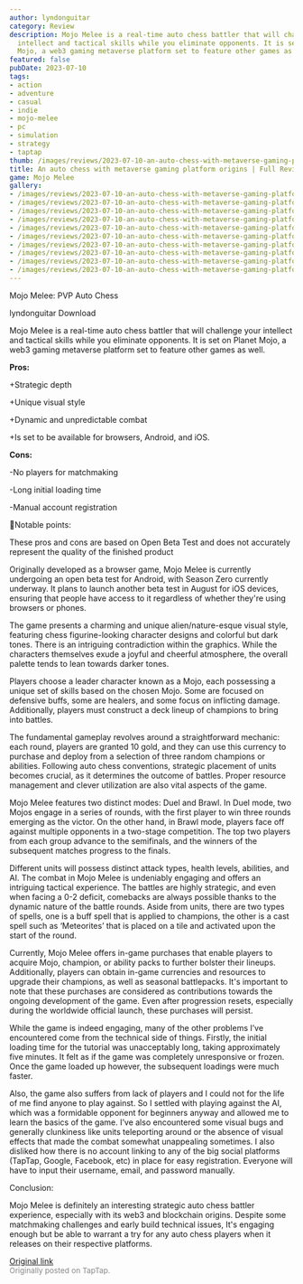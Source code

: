 ```yaml
---
author: lyndonguitar
category: Review
description: Mojo Melee is a real-time auto chess battler that will challenge your
  intellect and tactical skills while you eliminate opponents. It is set on Planet
  Mojo, a web3 gaming metaverse platform set to feature other games as well.
featured: false
pubDate: 2023-07-10
tags:
- action
- adventure
- casual
- indie
- mojo-melee
- pc
- simulation
- strategy
- taptap
thumb: /images/reviews/2023-07-10-an-auto-chess-with-metaverse-gaming-platform-origins--full-review---mojo-melee-0.avif
title: An auto chess with metaverse gaming platform origins | Full Review - Mojo Melee
game: Mojo Melee
gallery:
- /images/reviews/2023-07-10-an-auto-chess-with-metaverse-gaming-platform-origins--full-review---mojo-melee-0.avif
- /images/reviews/2023-07-10-an-auto-chess-with-metaverse-gaming-platform-origins--full-review---mojo-melee-1.avif
- /images/reviews/2023-07-10-an-auto-chess-with-metaverse-gaming-platform-origins--full-review---mojo-melee-2.avif
- /images/reviews/2023-07-10-an-auto-chess-with-metaverse-gaming-platform-origins--full-review---mojo-melee-3.avif
- /images/reviews/2023-07-10-an-auto-chess-with-metaverse-gaming-platform-origins--full-review---mojo-melee-4.avif
- /images/reviews/2023-07-10-an-auto-chess-with-metaverse-gaming-platform-origins--full-review---mojo-melee-5.avif
- /images/reviews/2023-07-10-an-auto-chess-with-metaverse-gaming-platform-origins--full-review---mojo-melee-6.avif
- /images/reviews/2023-07-10-an-auto-chess-with-metaverse-gaming-platform-origins--full-review---mojo-melee-7.avif
- /images/reviews/2023-07-10-an-auto-chess-with-metaverse-gaming-platform-origins--full-review---mojo-melee-8.avif
- /images/reviews/2023-07-10-an-auto-chess-with-metaverse-gaming-platform-origins--full-review---mojo-melee-9.avif
---
```

Mojo Melee: PVP Auto Chess

lyndonguitar
Download

Mojo Melee is a real-time auto chess battler that will challenge your intellect and tactical skills while you eliminate opponents. It is set on Planet Mojo, a web3 gaming metaverse platform set to feature other games as well.


**Pros:**


+Strategic depth

+Unique visual style

+Dynamic and unpredictable combat

+Is set to be available for browsers, Android, and iOS.


**Cons:**


-No players for matchmaking

-Long initial loading time

-Manual account registration

📝Notable points:

These pros and cons are based on Open Beta Test and does not accurately represent the quality of the finished product

Originally developed as a browser game, Mojo Melee is currently undergoing an open beta test for Android, with Season Zero currently underway. It plans to launch another beta test in August for iOS devices, ensuring that people have access to it regardless of whether they're using browsers or phones.

The game presents a charming and unique alien/nature-esque visual style, featuring chess figurine-looking character designs and colorful but dark tones. There is an intriguing contradiction within the graphics. While the characters themselves exude a joyful and cheerful atmosphere, the overall palette tends to lean towards darker tones.

Players choose a leader character known as a Mojo, each possessing a unique set of skills based on the chosen Mojo. Some are focused on defensive buffs, some are healers, and some focus on inflicting damage. Additionally, players must construct a deck lineup of champions to bring into battles.

The fundamental gameplay revolves around a straightforward mechanic: each round, players are granted 10 gold, and they can use this currency to purchase and deploy from a selection of three random champions or abilities. Following auto chess conventions, strategic placement of units becomes crucial, as it determines the outcome of battles. Proper resource management and clever utilization are also vital aspects of the game.

Mojo Melee features two distinct modes: Duel and Brawl. In Duel mode, two Mojos engage in a series of rounds, with the first player to win three rounds emerging as the victor. On the other hand, in Brawl mode, players face off against multiple opponents in a two-stage competition. The top two players from each group advance to the semifinals, and the winners of the subsequent matches progress to the finals.

Different units will possess distinct attack types, health levels, abilities, and AI. The combat in Mojo Melee is undeniably engaging and offers an intriguing tactical experience. The battles are highly strategic, and even when facing a 0-2 deficit, comebacks are always possible thanks to the dynamic nature of the battle rounds. Aside from units, there are two types of spells, one is a buff spell that is applied to champions, the other is a cast spell such as ‘Meteorites’ that is placed on a tile and activated upon the start of the round.

Currently, Mojo Melee offers in-game purchases that enable players to acquire Mojo, champion, or ability packs to further bolster their lineups. Additionally, players can obtain in-game currencies and resources to upgrade their champions, as well as seasonal battlepacks. It's important to note that these purchases are considered as contributions towards the ongoing development of the game. Even after progression resets, especially during the worldwide official launch, these purchases will persist.

While the game is indeed engaging, many of the other problems I’ve encountered come from the technical side of things. Firstly, the initial loading time for the tutorial was unacceptably long, taking approximately five minutes. It felt as if the game was completely unresponsive or frozen. Once the game loaded up however, the subsequent loadings were much faster.

Also, the game also suffers from lack of players and I could not for the life of me find anyone to play against. So I settled with playing against the AI, which was a formidable opponent for beginners anyway and allowed me to learn the basics of the game. I’ve also encountered some visual bugs and generally clunkiness like units teleporting around or the absence of visual effects that made the combat somewhat unappealing sometimes. I also disliked how there is no account linking to any of the big social platforms (TapTap, Google, Facebook, etc) in place for easy registration. Everyone will have to input their username, email, and password manually.

Conclusion:

Mojo Melee is definitely an interesting strategic auto chess battler experience, especially with its web3 and blockchain origins. Despite some matchmaking challenges and early build technical issues, It's engaging enough but be able to warrant a try for any auto chess players when it releases on their respective platforms.

[Original link](https://m.taptap.io/post/5979514?share_id=38b82e6f0000&utm_medium=share&utm_source=discord)<br><span style="font-size: 0.95em; color: #888;">Originally posted on TapTap.</span>